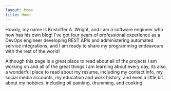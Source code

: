 ```yaml
---
layout: home
title: Home
---
```

Howdy, my name is Kristoffer A. Wright, and I am a software engineer who now
has his own blog! I've got four years of professional experience as a DevOps
engineer developing REST APIs and administering automated service integrations,
and I am ready to share my programming endeavours with the rest of the world!

Although this page is a great place to read about all of the projects I am 
working on and all of the great things I am learning about every day, its also
a wonderful place to read about my resume, including my contact info, my social
media accounts, my education and work history, and even a little bit about my
hobbies, including oil painting, drumming, and cooking.